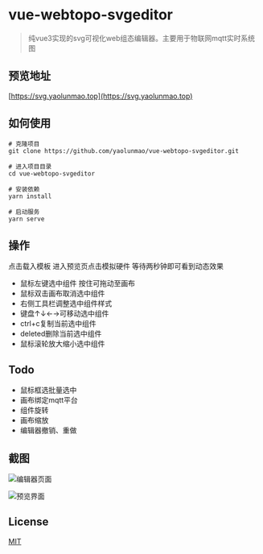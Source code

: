 # vue-webtopo-svgeditor

> 纯vue3实现的svg可视化web组态编辑器。主要用于物联网mqtt实时系统图

## 预览地址

[https://svg.yaolunmao.top](https://svg.yaolunmao.top)

## 如何使用

```
# 克隆项目
git clone https://github.com/yaolunmao/vue-webtopo-svgeditor.git

# 进入项目目录
cd vue-webtopo-svgeditor

# 安装依赖
yarn install

# 启动服务
yarn serve

```

## 操作

点击载入模板  进入预览页点击模拟硬件 等待两秒钟即可看到动态效果

- 鼠标左键选中组件 按住可拖动至画布
- 鼠标双击画布取消选中组件
- 右侧工具栏调整选中组件样式
- 键盘↑↓←→可移动选中组件
- ctrl+c复制当前选中组件
- deleted删除当前选中组件
- 鼠标滚轮放大缩小选中组件

## Todo

- 鼠标框选批量选中
- 画布绑定mqtt平台
- 组件旋转
- 画布缩放
- 编辑器撤销、重做

## 截图

![编辑器页面](https://p.130014.xyz/2021/03/19/svgedit.png)

![预览界面](https://p.130014.xyz/2021/03/21/svgview.png)

## License

[MIT](http://opensource.org/licenses/MIT)